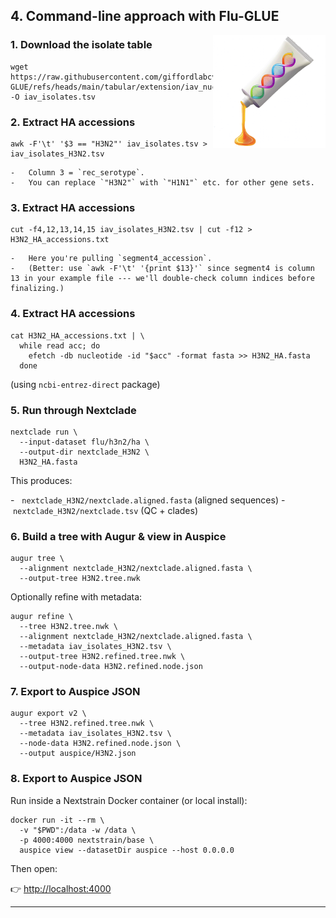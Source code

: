 ## 4. Command-line approach with Flu-GLUE

<img src="../images/glue.png" align="right" alt="" width="180"/>

### 1. Download the isolate table

```
wget https://raw.githubusercontent.com/giffordlabcvr/Flu-GLUE/refs/heads/main/tabular/extension/iav_nuccore_isolates.tsv -O iav_isolates.tsv
```

### 2. Extract HA accessions

```
awk -F'\t' '$3 == "H3N2"' iav_isolates.tsv > iav_isolates_H3N2.tsv
```
    -   Column 3 = `rec_serotype`.
    -   You can replace `"H3N2"` with `"H1N1"` etc. for other gene sets.

### 3. Extract HA accessions

```
cut -f4,12,13,14,15 iav_isolates_H3N2.tsv | cut -f12 > H3N2_HA_accessions.txt
```
    -   Here you're pulling `segment4_accession`.
    -   (Better: use `awk -F'\t' '{print $13}'` since segment4 is column 13 in your example file --- we'll double-check column indices before finalizing.)

      
### 4. Extract HA accessions

```
cat H3N2_HA_accessions.txt | \
  while read acc; do
    efetch -db nucleotide -id "$acc" -format fasta >> H3N2_HA.fasta
  done
```

(using `ncbi-entrez-direct` package)

### 5. Run through Nextclade

```
nextclade run \
  --input-dataset flu/h3n2/ha \
  --output-dir nextclade_H3N2 \
  H3N2_HA.fasta
```

This produces:

-   `nextclade_H3N2/nextclade.aligned.fasta` (aligned sequences)
-   `nextclade_H3N2/nextclade.tsv` (QC + clades)

### 6. Build a tree with Augur & view in Auspice

```
augur tree \
  --alignment nextclade_H3N2/nextclade.aligned.fasta \
  --output-tree H3N2.tree.nwk
```

Optionally refine with metadata:

```
augur refine \
  --tree H3N2.tree.nwk \
  --alignment nextclade_H3N2/nextclade.aligned.fasta \
  --metadata iav_isolates_H3N2.tsv \
  --output-tree H3N2.refined.tree.nwk \
  --output-node-data H3N2.refined.node.json
```

### 7. Export to Auspice JSON

```
augur export v2 \
  --tree H3N2.refined.tree.nwk \
  --metadata iav_isolates_H3N2.tsv \
  --node-data H3N2.refined.node.json \
  --output auspice/H3N2.json
```


### 8. Export to Auspice JSON

Run inside a Nextstrain Docker container (or local install):

```
docker run -it --rm \
  -v "$PWD":/data -w /data \
  -p 4000:4000 nextstrain/base \
  auspice view --datasetDir auspice --host 0.0.0.0
```

Then open:

👉 <http://localhost:4000>[](http://localhost:4000)

* * * * *
